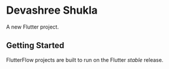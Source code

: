 # Devashree Shukla

A new Flutter project.

## Getting Started

FlutterFlow projects are built to run on the Flutter _stable_ release.
